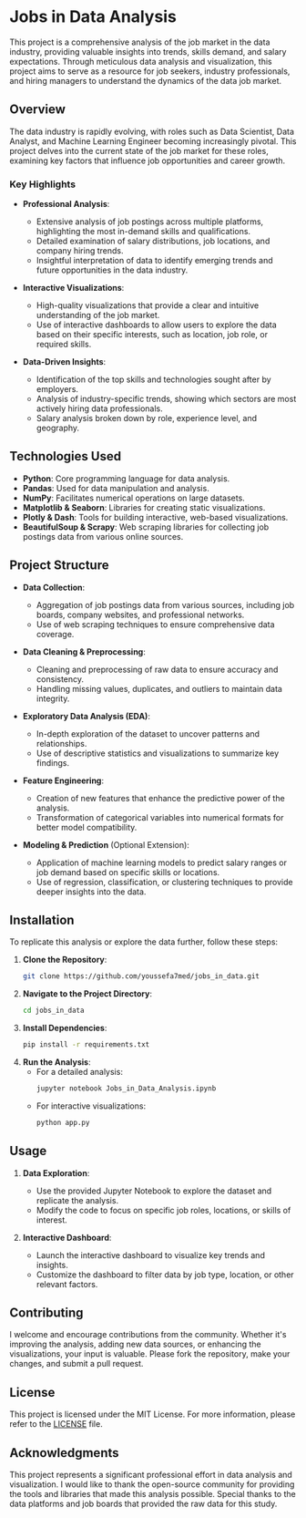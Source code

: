 # Jobs in Data Analysis

This project is a comprehensive analysis of the job market in the data industry, providing valuable insights into trends, skills demand, and salary expectations. Through meticulous data analysis and visualization, this project aims to serve as a resource for job seekers, industry professionals, and hiring managers to understand the dynamics of the data job market.

## Overview

The data industry is rapidly evolving, with roles such as Data Scientist, Data Analyst, and Machine Learning Engineer becoming increasingly pivotal. This project delves into the current state of the job market for these roles, examining key factors that influence job opportunities and career growth.

### Key Highlights

- **Professional Analysis**:
  - Extensive analysis of job postings across multiple platforms, highlighting the most in-demand skills and qualifications.
  - Detailed examination of salary distributions, job locations, and company hiring trends.
  - Insightful interpretation of data to identify emerging trends and future opportunities in the data industry.

- **Interactive Visualizations**:
  - High-quality visualizations that provide a clear and intuitive understanding of the job market.
  - Use of interactive dashboards to allow users to explore the data based on their specific interests, such as location, job role, or required skills.

- **Data-Driven Insights**:
  - Identification of the top skills and technologies sought after by employers.
  - Analysis of industry-specific trends, showing which sectors are most actively hiring data professionals.
  - Salary analysis broken down by role, experience level, and geography.

## Technologies Used

- **Python**: Core programming language for data analysis.
- **Pandas**: Used for data manipulation and analysis.
- **NumPy**: Facilitates numerical operations on large datasets.
- **Matplotlib & Seaborn**: Libraries for creating static visualizations.
- **Plotly & Dash**: Tools for building interactive, web-based visualizations.
- **BeautifulSoup & Scrapy**: Web scraping libraries for collecting job postings data from various online sources.

## Project Structure

- **Data Collection**:
  - Aggregation of job postings data from various sources, including job boards, company websites, and professional networks.
  - Use of web scraping techniques to ensure comprehensive data coverage.

- **Data Cleaning & Preprocessing**:
  - Cleaning and preprocessing of raw data to ensure accuracy and consistency.
  - Handling missing values, duplicates, and outliers to maintain data integrity.

- **Exploratory Data Analysis (EDA)**:
  - In-depth exploration of the dataset to uncover patterns and relationships.
  - Use of descriptive statistics and visualizations to summarize key findings.

- **Feature Engineering**:
  - Creation of new features that enhance the predictive power of the analysis.
  - Transformation of categorical variables into numerical formats for better model compatibility.

- **Modeling & Prediction** (Optional Extension):
  - Application of machine learning models to predict salary ranges or job demand based on specific skills or locations.
  - Use of regression, classification, or clustering techniques to provide deeper insights into the data.

## Installation

To replicate this analysis or explore the data further, follow these steps:

1. **Clone the Repository**:
   ```bash
   git clone https://github.com/youssefa7med/jobs_in_data.git
   ```
2. **Navigate to the Project Directory**:
   ```bash
   cd jobs_in_data
   ```
3. **Install Dependencies**:
   ```bash
   pip install -r requirements.txt
   ```
4. **Run the Analysis**:
   - For a detailed analysis:
     ```bash
     jupyter notebook Jobs_in_Data_Analysis.ipynb
     ```
   - For interactive visualizations:
     ```bash
     python app.py
     ```

## Usage

1. **Data Exploration**: 
   - Use the provided Jupyter Notebook to explore the dataset and replicate the analysis.
   - Modify the code to focus on specific job roles, locations, or skills of interest.

2. **Interactive Dashboard**:
   - Launch the interactive dashboard to visualize key trends and insights.
   - Customize the dashboard to filter data by job type, location, or other relevant factors.

## Contributing

I welcome and encourage contributions from the community. Whether it's improving the analysis, adding new data sources, or enhancing the visualizations, your input is valuable. Please fork the repository, make your changes, and submit a pull request.

## License

This project is licensed under the MIT License. For more information, please refer to the [LICENSE](LICENSE) file.

## Acknowledgments

This project represents a significant professional effort in data analysis and visualization. I would like to thank the open-source community for providing the tools and libraries that made this analysis possible. Special thanks to the data platforms and job boards that provided the raw data for this study.
